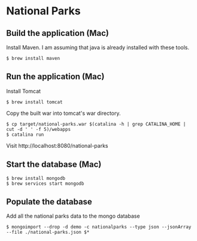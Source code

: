 # National Parks

## Build the application (Mac)

Install Maven. I am assuming that java is already installed with these tools.

```
$ brew install maven
```

## Run the application (Mac)

Install Tomcat

```
$ brew install tomcat
```

Copy the built war into tomcat's war directory.

```
$ cp target/national-parks.war $(catalina -h | grep CATALINA_HOME | cut -d ' ' -f 5)/webapps
$ catalina run
```

Visit http://localhost:8080/national-parks

## Start the database (Mac)

```
$ brew install mongodb
$ brew services start mongodb
```

## Populate the database

Add all the national parks data to the mongo database

```
$ mongoimport --drop -d demo -c nationalparks --type json --jsonArray --file ./national-parks.json $*
```
